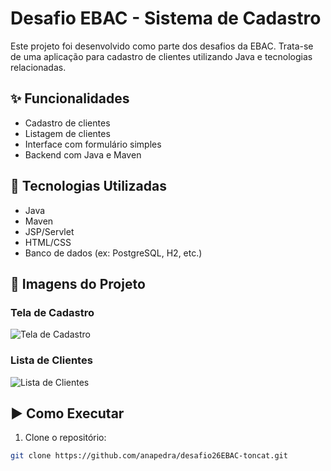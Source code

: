 # Desafio EBAC - Sistema de Cadastro

Este projeto foi desenvolvido como parte dos desafios da EBAC. Trata-se de uma aplicação para cadastro de clientes utilizando Java e tecnologias relacionadas.

## ✨ Funcionalidades

- Cadastro de clientes
- Listagem de clientes
- Interface com formulário simples
- Backend com Java e Maven

## 🔧 Tecnologias Utilizadas

- Java
- Maven
- JSP/Servlet
- HTML/CSS
- Banco de dados (ex: PostgreSQL, H2, etc.)

## 📸 Imagens do Projeto

### Tela de Cadastro

![Tela de Cadastro](https://drive.google.com/uc?export=view&id=14Aegykhqhs-jUi-SjceJYYwLSizlZDLm)

### Lista de Clientes

![Lista de Clientes](https://drive.google.com/uc?export=view&id=1OIf_8XC-uf_wF8V4NfnkJZx21oSdr5gx)

## ▶️ Como Executar

1. Clone o repositório:

```bash
git clone https://github.com/anapedra/desafio26EBAC-toncat.git
